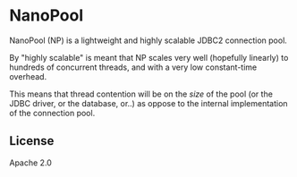 NanoPool
========

NanoPool (NP) is a lightweight and highly scalable JDBC2 connection pool.

By "highly scalable" is meant that NP scales very well (hopefully linearly) to
hundreds of concurrent threads, and with a very low constant-time overhead.

This means that thread contention will be on the *size* of the pool (or the
JDBC driver, or the database, or..) as oppose to the internal implementation
of the connection pool.

License
-------

Apache 2.0
